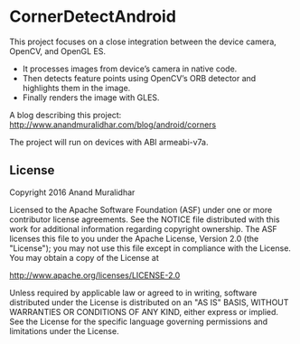 CornerDetectAndroid
===================
This project focuses on a close integration between the device camera, OpenCV, and OpenGL ES. 
- It processes images from device’s camera in native code.
- Then detects feature points using OpenCV’s ORB detector and highlights them in the image.
- Finally renders the image with GLES.

A blog describing this project:
http://www.anandmuralidhar.com/blog/android/corners

The project will run on devices with ABI armeabi-v7a.

License
-------

Copyright 2016 Anand Muralidhar

Licensed to the Apache Software Foundation (ASF) under one or more contributor
license agreements.  See the NOTICE file distributed with this work for
additional information regarding copyright ownership.  The ASF licenses this
file to you under the Apache License, Version 2.0 (the "License"); you may not
use this file except in compliance with the License.  You may obtain a copy of
the License at

http://www.apache.org/licenses/LICENSE-2.0

Unless required by applicable law or agreed to in writing, software
distributed under the License is distributed on an "AS IS" BASIS, WITHOUT
WARRANTIES OR CONDITIONS OF ANY KIND, either express or implied.  See the
License for the specific language governing permissions and limitations under
the License.